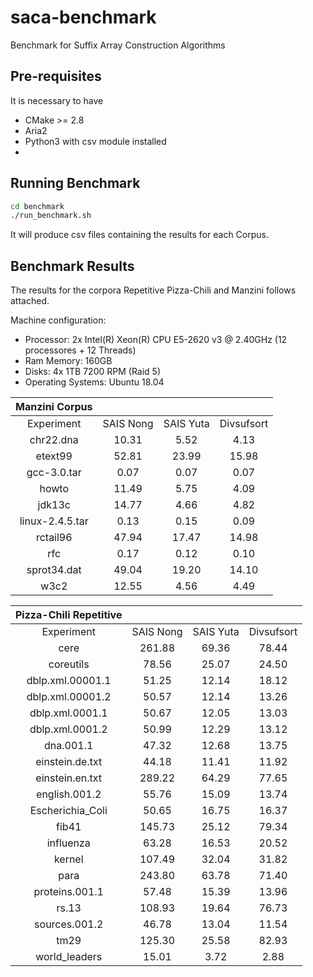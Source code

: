 # saca-benchmark
Benchmark for Suffix Array Construction Algorithms


## Pre-requisites 

It is necessary to have
- CMake >= 2.8
- Aria2 
- Python3 with csv module installed
- 
## Running Benchmark

```sh
cd benchmark
./run_benchmark.sh
```

It will produce csv files containing the results for each Corpus.


## Benchmark Results

The results for the corpora Repetitive Pizza-Chili and Manzini follows attached.

Machine configuration:
- Processor: 2x Intel(R) Xeon(R) CPU E5-2620 v3 @ 2.40GHz (12 processores + 12 Threads)
- Ram Memory: 160GB  
- Disks: 4x 1TB 7200 RPM (Raid 5)
- Operating Systems: Ubuntu 18.04


|  Manzini Corpus |           |           |            |
|:---------------:|:---------:|:---------:|:----------:|
| Experiment      | SAIS Nong | SAIS Yuta | Divsufsort |
| chr22.dna       |   10.31   |    5.52   |    4.13    |
| etext99         |   52.81   |   23.99   |    15.98   |
| gcc-3.0.tar     |    0.07   |    0.07   |    0.07    |
| howto           |   11.49   |    5.75   |    4.09    |
| jdk13c          |   14.77   |    4.66   |    4.82    |
| linux-2.4.5.tar |    0.13   |    0.15   |    0.09    |
| rctail96        |   47.94   |   17.47   |    14.98   |
| rfc             |    0.17   |    0.12   |    0.10    |
| sprot34.dat     |   49.04   |   19.20   |    14.10   |
| w3c2            |   12.55   |    4.56   |    4.49    |


| Pizza-Chili Repetitive |           |           |            |
|:----------------------:|:---------:|:---------:|:----------:|
| Experiment             | SAIS Nong | SAIS Yuta | Divsufsort |
| cere                   |   261.88  |   69.36   |    78.44   |
| coreutils              |   78.56   |   25.07   |    24.50   |
| dblp.xml.00001.1       |   51.25   |   12.14   |    18.12   |
| dblp.xml.00001.2       |   50.57   |   12.14   |    13.26   |
| dblp.xml.0001.1        |   50.67   |   12.05   |    13.03   |
| dblp.xml.0001.2        |   50.99   |   12.29   |    13.12   |
| dna.001.1              |   47.32   |   12.68   |    13.75   |
| einstein.de.txt        |   44.18   |   11.41   |    11.92   |
| einstein.en.txt        |   289.22  |   64.29   |    77.65   |
| english.001.2          |   55.76   |   15.09   |    13.74   |
| Escherichia_Coli       |   50.65   |   16.75   |    16.37   |
| fib41                  |   145.73  |   25.12   |    79.34   |
| influenza              |   63.28   |   16.53   |    20.52   |
| kernel                 |   107.49  |   32.04   |    31.82   |
| para                   |   243.80  |   63.78   |    71.40   |
| proteins.001.1         |   57.48   |   15.39   |    13.96   |
| rs.13                  |   108.93  |   19.64   |    76.73   |
| sources.001.2          |   46.78   |   13.04   |    11.54   |
| tm29                   |   125.30  |   25.58   |    82.93   |
| world_leaders          |   15.01   |    3.72   |    2.88    |
